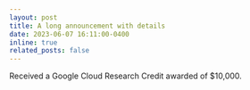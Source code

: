 ```yaml
---
layout: post
title: A long announcement with details
date: 2023-06-07 16:11:00-0400
inline: true
related_posts: false
---
```


Received a Google Cloud Research Credit awarded of $10,000.
